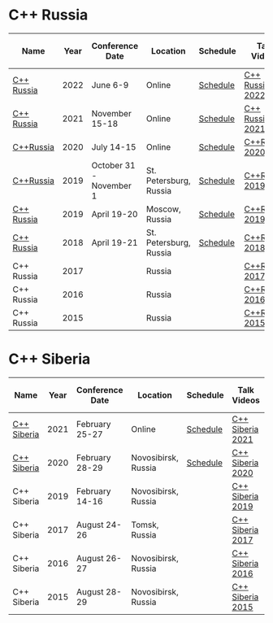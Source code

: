 # C++ Russia

| Name | Year | Conference<br>Date | Location | Schedule | Talk Videos | Lightning<br>Talk Videos | Slides | Video Channel |
|---|---|---|---|---|---|---|---|---|
| [C++ Russia](https://cppconf-moscow.ru/en/) | 2022 | June 6-9 | Online | [Schedule](https://cppconf.ru/en/schedule/topics/) | [C++ Russia 2022](https://www.youtube.com/playlist?list=PLZN9ZGiWZoZo4MvdepGdU-6HmGVCf46Eh) | | | |
| [C++ Russia](https://cppconf-moscow.ru/en/) | 2021 | November 15-18 | Online | [Schedule](https://2021.cppconf.ru/schedule/) | [C++ Russia 2021](https://www.youtube.com/playlist?app=desktop&list=PLZN9ZGiWZoZqIsJqUgmMznD68NSsyaAhy) | | | |
| [C++Russia](https://cppconf-moscow.ru/en/) | 2020 | July 14-15 | Online | [Schedule](https://cppconf-moscow.ru/en/2020/msk/schedule/) | [C++Russia 2020](https://www.youtube.com/playlist?list=PLZN9ZGiWZoZruMY-MlkAd-nHzdP9TfLRC) | | | [YouTube](https://www.youtube.com/channel/UCJ9v015sPgEi0jJXe_zanjA) |
| [C++Russia](https://cppconf-piter.ru/) | 2019 | October 31 - November 1 | St. Petersburg, Russia | [Schedule](https://cppconf-piter.ru/en/schedule/) | [C++Russia 2019](https://www.youtube.com/playlist?list=PLZN9ZGiWZoZo3hYXXOn6NZAi3YzUETzy2) | | | [YouTube](https://www.youtube.com/channel/UCJ9v015sPgEi0jJXe_zanjA) |
| [C++ Russia](https://cppconf.ru/en/) | 2019 | April 19-20 | Moscow, Russia | [Schedule](https://cppconf.ru/en/#schedule) | [C++Russia 2019](https://www.youtube.com/playlist?list=PLZN9ZGiWZoZo3hYXXOn6NZAi3YzUETzy2) | | | [YouTube](https://www.youtube.com/channel/UCJ9v015sPgEi0jJXe_zanjA) |
| [C++ Russia](https://2018.cppconf-piter.ru) | 2018 | April 19-21 | St. Petersburg, Russia | [Schedule](https://2018.cppconf-piter.ru/index.html#schedule) | [C++Russia 2018](https://www.youtube.com/playlist?list=PLZN9ZGiWZoZoFa2q0NqD6metQxavT2JYP) | | | [YouTube](https://www.youtube.com/c/CUserGroupRussia) |
| C++ Russia | 2017 | | Russia | | [C++Russia 2017](https://www.youtube.com/playlist?list=PLZN9ZGiWZoZojYik8EdApUgPwa0YM3Yuz) | | | [YouTube](https://www.youtube.com/c/CUserGroupRussia) |
| C++ Russia | 2016 | | Russia | | [C++Russia 2016](https://www.youtube.com/playlist?list=PLZN9ZGiWZoZp2olvWw-OysBHqIv2ufL3d) | | | [YouTube](https://www.youtube.com/c/CUserGroupRussia) |
| C++ Russia | 2015 | | Russia | | [C++Russia 2015](https://www.youtube.com/playlist?list=PLZN9ZGiWZoZq3nObp2P8BJvsCc639tYSd) | | | [YouTube](https://www.youtube.com/c/CUserGroupRussia) |



# C++ Siberia

| Name | Year | Conference<br>Date | Location | Schedule | Talk Videos | Lightning<br>Talk Videos | Slides | Video Channel |
|---|---|---|---|---|---|---|---|---|
| [C++ Siberia](http://siberia-2021.cppug.ru/) | 2021 | February 25-27 | Online | [Schedule](http://siberia-2021.cppug.ru/#rec282847789) | [C++ Siberia 2021](https://www.youtube.com/playlist?list=PLZN9ZGiWZoZoqHq5MVAFH1e5QfKs9vQ8T) | | | [YouTube](https://www.youtube.com/c/CUserGroupRussia) |
| [C++ Siberia](https://siberia-2020.cppug.ru/) | 2020 | February 28-29 | Novosibirsk, Russia | [Schedule](https://siberia-2020.cppug.ru/#program) | [C++ Siberia 2020](https://www.youtube.com/playlist?list=PLZN9ZGiWZoZpMJgDtlfMN6CUmL4ysT4G1) | | | [YouTube](https://www.youtube.com/c/CUserGroupRussia) |
| C++ Siberia | 2019 | February 14-16 | Novosibirsk, Russia | | [C++ Siberia 2019](https://www.youtube.com/playlist?list=PLZN9ZGiWZoZof_AvWub4hAk6Yg4U5rTpT) | | | [YouTube](https://www.youtube.com/c/CUserGroupRussia) |
| C++ Siberia | 2017 | August 24-26 | Tomsk, Russia | | [C++ Siberia 2017](https://www.youtube.com/playlist?list=PLZN9ZGiWZoZoOoswTzuz8nqDwuxXwuThV) | | | [YouTube](https://www.youtube.com/c/CUserGroupRussia) |
| C++ Siberia | 2016 | August 26-27 | Novosibirsk, Russia | | [C++ Siberia 2016](https://www.youtube.com/playlist?list=PLZN9ZGiWZoZoM3Dp0yg36SYcDMH2-h8pU) | | | [YouTube](https://www.youtube.com/c/CUserGroupRussia) |
| C++ Siberia | 2015 | August 28-29 | Novosibirsk, Russia | | [C++ Siberia 2015](https://www.youtube.com/playlist?list=PLZN9ZGiWZoZooPvBI2c42jSCSPOa8tHcn) | | | [YouTube](https://www.youtube.com/c/CUserGroupRussia) |
